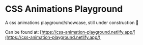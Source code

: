 # CSS Animations Playground

A css animations playground/showcase, still under construction 🚧

Can be found at: [https://css-animation-playground.netlify.app/](https://css-animation-playground.netlify.app/)

